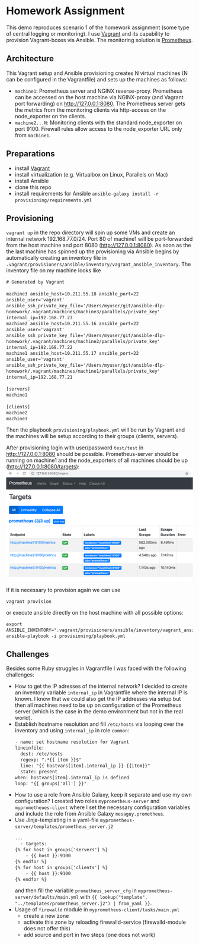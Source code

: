 # Homework Assignment

This demo reproduces scenario 1 of the homework assignment (some type of central logging or monitoring).  I use [Vagrant](https://www.vagrantup.com/) and its capability to provision Vagrant-boxes via Ansible. The monitoring solution is [Prometheus](https://prometheus.io).


## Architecture

This Vagrant setup and Ansible provisioning creates N virtual machines (N can be configured in the Vagrantfile) and sets up the machines as follows:
- `machine1`: Prometheus server and NGINX reverse-proxy. Prometheus can be accessed on the host machine via NGINX-proxy (and Vagrant port forwarding) on http://127.0.0.1:8080. The Prometheus server gets the metrics from the monitoring clients via http-access on the node_exporter on the clients.
- `machine2...N`: Monitoring clients with the standard node_exporter on port 9100. Firewall rules allow access to the node_exporter URL only from `machine1`.

## Preparations

- install [Vagrant](https://www.vagrantup.com/)
- install virtualization (e.g. Virtualbox on Linux, Parallels on Mac)
- install Ansible
- clone this repo
- install requirements for Ansible
  `ansible-galaxy install -r provisioning/requirements.yml`

## Provisioning

`vagrant up` in the repo directory will spin up some VMs and create an internal network 192.168.77.0/24. Port 80 of machine1 will be port-forwarded from the host machine and port 8080 (http://127.0.0.1:8080).
As soon as the the last machine has spinned up the provisioning via Ansible begins by automatically creating an inventory file in `.vagrant/provisioners/ansible/inventory/vagrant_ansible_inventory`.
The inventory file on my machine looks like
```
# Generated by Vagrant

machine3 ansible_host=10.211.55.18 ansible_port=22 ansible_user='vagrant' ansible_ssh_private_key_file='/Users/myuser/git/ansible-dlp-homework/.vagrant/machines/machine3/parallels/private_key' internal_ip=192.168.77.23
machine2 ansible_host=10.211.55.16 ansible_port=22 ansible_user='vagrant' ansible_ssh_private_key_file='/Users/myuser/git/ansible-dlp-homework/.vagrant/machines/machine2/parallels/private_key' internal_ip=192.168.77.22
machine1 ansible_host=10.211.55.17 ansible_port=22 ansible_user='vagrant' ansible_ssh_private_key_file='/Users/myuser/git/ansible-dlp-homework/.vagrant/machines/machine1/parallels/private_key' internal_ip=192.168.77.21

[servers]
machine1

[clients]
machine2
machine3
```

Then the playbook `provisioning/playbook.yml` will be run by Vagrant and the machines will be setup according to their groups (clients, servers).

After provisioning login with user/password `test/test` in http://127.0.0.1:8080 should be possible. Prometheus-server should be running on machine1 and the node_exporters of all machines should be up (http://127.0.0.1:8080/targets):
![](prometheus_targets.png)

If it is necessary to provision again we can use
```
vagrant provision
```
or execute ansible directly on the host machine with all possible options:
```
export ANSIBLE_INVENTORY=".vagrant/provisioners/ansible/inventory/vagrant_ansible_inventory"
ansible-playbook -i provisioning/playbook.yml
```

## Challenges

Besides some Ruby struggles in Vagrantfile I was faced with the following challenges:
- How to get the IP adresses of the internal network?  I decided to create an inventory variable `internal_ip` in Vagrantfile where the internal IP is known. I know that we could also get the IP addresses via setup but then all machines need to be up on configuration of the Prometheus server (which is the case in the demo environment but not in the real world).
- Establish hostname resolution and fill `/etc/hosts` via looping over the inventory and using `internal_ip` in role `common`:
  ```
  - name: set hostname resolution for Vagrant
  lineinfile:
    dest: /etc/hosts
    regexp: ".*{{ item }}$"
    line: "{{ hostvars[item].internal_ip }} {{item}}"
    state: present
  when: hostvars[item].internal_ip is defined
  loop: "{{ groups['all'] }}"
  ```
- How to use a role from Ansible Galaxy, keep it separate and use my own configuration? I created two roles `myprometheus-server` and `myprometheues-client` where I set the necessary configuration variables and include the role from Ansible Galaxy `mesaguy.prometheus`.
- Use Jinja-templating in a yaml-file `myprometheus-server/templates/prometheus_server.j2`
  ```
  ...
    - targets:
  {% for host in groups['servers'] %}
      - {{ host }}:9100
  {% endfor %}
  {% for host in groups['clients'] %}
      - {{ host }}:9100
  {% endfor %}
  ```
  and then fill the variable `prometheus_server_cfg` in `myprometheus-server/defaults/main.yml` with `{{ lookup("template", "../templates/prometheus_server.j2") | from_yaml }}`.
- Usage of `firewalld` module in `myprometheus-client/tasks/main.yml`
  - create a new zone
  - activate this zone by reloading firewalld-service (firewalld-module does not offer this)
  - add source and port in two steps (one does not work)